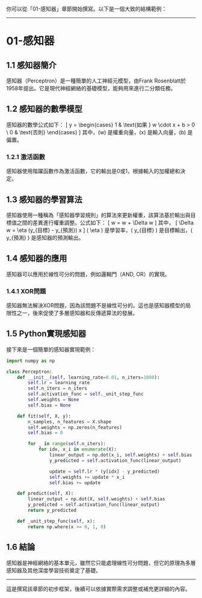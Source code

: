 你可以從「01-感知器」章節開始撰寫。以下是一個大致的結構範例：

---

# 01-感知器

## 1.1 感知器簡介
感知器（Perceptron）是一種簡單的人工神經元模型，由Frank Rosenblatt於1958年提出。它是現代神經網絡的基礎模型，能夠用來進行二分類任務。

## 1.2 感知器的數學模型
感知器的數學公式如下：
\[ y = \begin{cases} 
      1 & \text{如果 } w \cdot x + b > 0 \\
      0 & \text{否則}
   \end{cases}
\]
其中，\(w\) 是權重向量，\(x\) 是輸入向量，\(b\) 是偏置。

### 1.2.1 激活函數
感知器使用階躍函數作為激活函數，它的輸出是0或1，根據輸入的加權總和決定。

## 1.3 感知器的學習算法
感知器使用一種稱為「感知器學習規則」的算法來更新權重，該算法基於輸出與目標值之間的差異進行權重調整。公式如下：
\[ w = w + \Delta w \]
其中，
\[ \Delta w = \eta (y_{目標} - y_{預測}) x \]
\( \eta \) 是學習率，\( y_{目標} \) 是目標輸出，\( y_{預測} \) 是感知器的預測輸出。

## 1.4 感知器的應用
感知器可以應用於線性可分的問題，例如邏輯門（AND, OR）的實現。

### 1.4.1 XOR問題
感知器無法解決XOR問題，因為該問題不是線性可分的。這也是感知器模型的局限性之一，後來促使了多層感知器和反傳遞算法的發展。

## 1.5 Python實現感知器
接下來是一個簡單的感知器實現範例：

```python
import numpy as np

class Perceptron:
    def __init__(self, learning_rate=0.01, n_iters=1000):
        self.lr = learning_rate
        self.n_iters = n_iters
        self.activation_func = self._unit_step_func
        self.weights = None
        self.bias = None

    def fit(self, X, y):
        n_samples, n_features = X.shape
        self.weights = np.zeros(n_features)
        self.bias = 0

        for _ in range(self.n_iters):
            for idx, x_i in enumerate(X):
                linear_output = np.dot(x_i, self.weights) + self.bias
                y_predicted = self.activation_func(linear_output)

                update = self.lr * (y[idx] - y_predicted)
                self.weights += update * x_i
                self.bias += update

    def predict(self, X):
        linear_output = np.dot(X, self.weights) + self.bias
        y_predicted = self.activation_func(linear_output)
        return y_predicted

    def _unit_step_func(self, x):
        return np.where(x >= 0, 1, 0)
```

## 1.6 結論
感知器是神經網絡的基本單元，雖然它只能處理線性可分問題，但它的原理為多層感知器及其他深度學習技術奠定了基礎。

---

這是撰寫該章節的初步框架，後續可以依據實際需求調整或補充更詳細的內容。